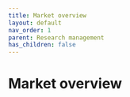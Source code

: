 ```yaml
---
title: Market overview
layout: default
nav_order: 1
parent: Research management
has_children: false
---
```


# Market overview
